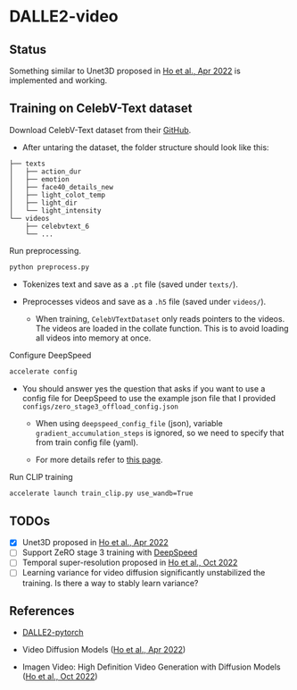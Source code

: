 # DALLE2-video

## Status

Something similar to Unet3D proposed in [Ho et al., Apr 2022](https://arxiv.org/abs/2204.03458) is implemented and working.

## Training on CelebV-Text dataset

Download CelebV-Text dataset from their [GitHub](https://github.com/CelebV-Text/CelebV-Text#download).

- After untaring the dataset, the folder structure should look like this:

```
├── texts
│   ├── action_dur
│   ├── emotion
│   ├── face40_details_new
│   ├── light_colot_temp
│   ├── light_dir
│   └── light_intensity
└── videos
    ├── celebvtext_6
    └── ...
```

Run preprocessing.

```bash
python preprocess.py
```

- Tokenizes text and save as a `.pt` file (saved under `texts/`).

- Preprocesses videos and save as a `.h5` file (saved under `videos/`).

  - When training, `CelebVTextDataset` only reads pointers to the videos. The videos are loaded in the collate function. This is to avoid loading all videos into memory at once.

Configure DeepSpeed

```bash
accelerate config
```

- You should answer yes the question that asks if you want to use a config file for DeepSpeed to use the example json file that I provided `configs/zero_stage3_offload_config.json`

  - When using `deepspeed_config_file` (json), variable `gradient_accumulation_steps` is ignored, so we need to specify that from train config file (yaml).

  - For more details refer to [this page](https://huggingface.co/docs/accelerate/usage_guides/deepspeed#deepspeed-config-file).

Run CLIP training

```bash
accelerate launch train_clip.py use_wandb=True
```

## TODOs

- [x] Unet3D proposed in [Ho et al., Apr 2022](https://arxiv.org/abs/2204.03458)
- [ ] Support ZeRO stage 3 training with [DeepSpeed](https://huggingface.co/docs/accelerate/usage_guides/deepspeed#deepspeed-config-file)
- [ ] Temporal super-resolution proposed in [Ho et al., Oct 2022](https://arxiv.org/abs/2210.02303)
- [ ] Learning variance for video diffusion significantly unstabilized the training. Is there a way to stably learn variance?

## References

- [DALLE2-pytorch](https://github.com/lucidrains/DALLE2-pytorch)

- Video Diffusion Models ([Ho et al., Apr 2022](https://arxiv.org/abs/2204.03458))

- Imagen Video: High Definition Video Generation with Diffusion Models ([Ho et al., Oct 2022](https://arxiv.org/abs/2210.02303))